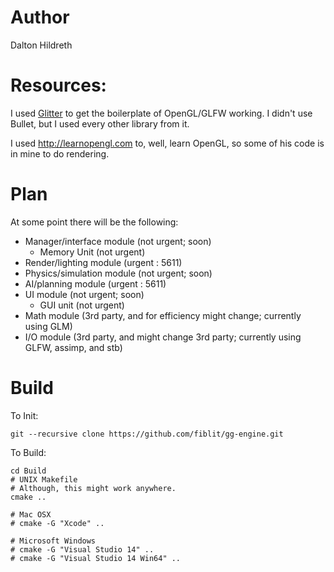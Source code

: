# Author
Dalton Hildreth

# Resources:
I used [Glitter](http://polytonic.github.io/Glitter/) to get the boilerplate of OpenGL/GLFW working.
I didn't use Bullet, but I used every other library from it.

I used http://learnopengl.com to, well, learn OpenGL, so some of his code is in mine to do rendering.

# Plan
At some point there will be the following:
* Manager/interface module (not urgent; soon) 
  * Memory Unit (not urgent)
* Render/lighting module (urgent : 5611)
* Physics/simulation module (not urgent; soon)
* AI/planning module (urgent : 5611)
* UI module (not urgent; soon)
  * GUI unit (not urgent)
* Math module (3rd party, and for efficiency might change; currently using GLM)
* I/O module (3rd party, and might change 3rd party; currently using GLFW, assimp, and stb) 

# Build
To Init:
```
git --recursive clone https://github.com/fiblit/gg-engine.git
```

To Build:
```
cd Build
# UNIX Makefile
# Although, this might work anywhere.
cmake ..

# Mac OSX
# cmake -G "Xcode" ..

# Microsoft Windows
# cmake -G "Visual Studio 14" ..
# cmake -G "Visual Studio 14 Win64" ..
```
